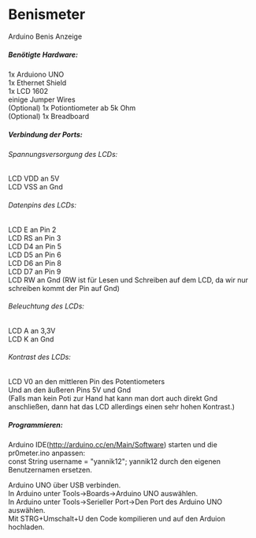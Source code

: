 # Benismeter
Arduino Benis Anzeige

<h5>Benötigte Hardware:</h5>
1x Arduiono UNO<br>
1x Ethernet Shield<br>
1x LCD 1602<br>
einige Jumper Wires<br>
(Optional) 1x Potiontiometer ab 5k Ohm<br>
(Optional) 1x Breadboard<br>

<h5>Verbindung der Ports:</h5>

<h6>Spannungsversorgung des LCDs:</h6>

LCD VDD an 5V<br>
LCD VSS an Gnd<br>

<h6>Datenpins des LCDs:</h6>

LCD E an Pin 2<br>
LCD RS an Pin 3<br>
LCD D4 an Pin 5<br>
LCD D5 an Pin 6<br>
LCD D6 an Pin 8<br>
LCD D7 an Pin 9<br>
LCD RW an Gnd (RW ist für Lesen und Schreiben auf dem LCD, da wir nur schreiben kommt der Pin auf Gnd)<br>

<h6>Beleuchtung des LCDs:</h6>

LCD A an 3,3V<br>
LCD K an Gnd<br>

<h6>Kontrast des LCDs:</h6>

LCD V0 an den mittleren Pin des Potentiometers<br>
Und an den äußeren Pins 5V und Gnd<br>
(Falls man kein Poti zur Hand hat kann man dort auch direkt Gnd anschließen, dann hat das LCD allerdings einen sehr hohen Kontrast.)

<h5>Programmieren:</h5>

Arduino IDE(http://arduino.cc/en/Main/Software) starten und die pr0meter.ino anpassen:<br>
const String username = "yannik12"; yannik12 durch den eigenen Benutzernamen ersetzen.<br>

Arduino UNO über USB verbinden.<br>
In Arduino unter Tools->Boards->Arduino UNO auswählen.<br>
In Arduino unter Tools->Serieller Port->Den Port des Arduino UNO auswählen.<br>
Mit STRG+Umschalt+U den Code kompilieren und auf den Arduion hochladen.<br>
